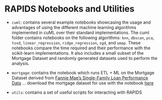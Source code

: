 # RAPIDS Notebooks and Utilities

* `cuml`: contains several example notebooks showcasing the usage and advantages of using the different machine learning algorithms implemented in cuML over their standard implementations. The cuml folder contains notebooks on the following algorithms: `knn`, `dbscan`, `pca`, `tsvd`, `linear_regression`, `ridge_regression`, `sgd`, and `umap`. These notebooks compare the time required and their performance with the scikit-learn implementations. It also includes a small subset of the Mortgage Dataset and randomly generated datasets used to perform the analysis.

* `mortgage`: contains the notebook which runs ETL + ML on the Mortgage Dataset derived from [Fannie Mae’s Single-Family Loan Performance Data](http://www.fanniemae.com/portal/funding-the-market/data/loan-performance-data.html) ... download the mortgage dataset for use with the notebook [here](https://docs.rapids.ai/datasets/mortgage-data)

* `utils`: contains a set of useful scripts for interacting with RAPIDS
